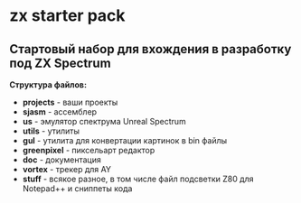 # zx starter pack
## Стартовый набор для вхождения в разработку под ZX Spectrum

**Структура файлов:**
* **projects** - ваши проекты
* **sjasm** - ассемблер
* **us** - эмулятор спектрума Unreal Spectrum
* **utils** - утилиты
* **gul** - утилита для конвертации картинок в bin файлы
* **greenpixel** - пиксельарт редактор
* **doc** - документация
* **vortex** - трекер для AY
* **stuff** - всякое разное, в том числе файл подсветки Z80 для Notepad++ и сниппеты кода
